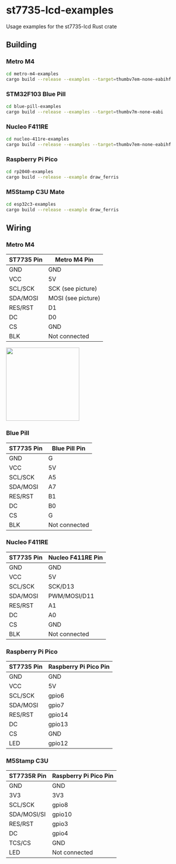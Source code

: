 # st7735-lcd-examples
Usage examples for the st7735-lcd Rust crate

## Building 

### Metro M4

```sh
cd metro-m4-examples
cargo build --release --examples --target=thumbv7em-none-eabihf
```

### STM32F103 Blue Pill
```sh
cd blue-pill-examples
cargo build --release --examples --target=thumbv7m-none-eabi
```

### Nucleo F411RE
```sh
cd nucleo-411re-examples
cargo build --release --examples --target=thumbv7em-none-eabihf
```

### Raspberry Pi Pico
```sh
cd rp2040-examples
cargo build --release --example draw_ferris
```

### M5Stamp C3U Mate
```sh
cd esp32c3-examples
cargo build --release --example draw_ferris
```

## Wiring

### Metro M4
| ST7735 Pin | Metro M4 Pin       |
|------------|--------------------|
| GND        | GND                |
| VCC        | 5V                 |
| SCL/SCK    | SCK (see picture)  |
| SDA/MOSI   | MOSI (see picture) |
| RES/RST    | D1                 |
| DC         | D0                 |
| CS         | GND                |
| BLK        | Not connected      |

<img src="https://cdn-learn.adafruit.com/assets/assets/000/069/241/medium640/adafruit_products_Grand_Central_SPI_Header_Pinout.jpg?1547248943" width="200"/>

### Blue Pill
| ST7735 Pin | Blue Pill Pin |
|------------|---------------|
| GND        | G             |
| VCC        | 5V            |
| SCL/SCK    | A5            |
| SDA/MOSI   | A7            |
| RES/RST    | B1            |
| DC         | B0            |
| CS         | G             |
| BLK        | Not connected |

### Nucleo F411RE
| ST7735 Pin | Nucleo F411RE Pin |
|------------|-------------------|
| GND        | GND               |
| VCC        | 5V                |
| SCL/SCK    | SCK/D13           |
| SDA/MOSI   | PWM/MOSI/D11      |
| RES/RST    | A1                |
| DC         | A0                |
| CS         | GND               |
| BLK        | Not connected     |

### Raspberry Pi Pico
| ST7735 Pin | Raspberry Pi Pico Pin |
|------------|-----------------------|
| GND        | GND                   |
| VCC        | 5V                    |
| SCL/SCK    | gpio6                 |
| SDA/MOSI   | gpio7                 |
| RES/RST    | gpio14                |
| DC         | gpio13                |
| CS         | GND                   |
| LED        | gpio12                |

### M5Stamp C3U
| ST7735R Pin | Raspberry Pi Pico Pin |
|------------|-----------------------|
| GND        | GND                   |
| 3V3        | 3V3                   |
| SCL/SCK    | gpio8                 |
| SDA/MOSI/SI| gpio10                |
| RES/RST    | gpio3                 |
| DC         | gpio4                 |
| TCS/CS     | GND                   |
| LED        | Not connected         |
